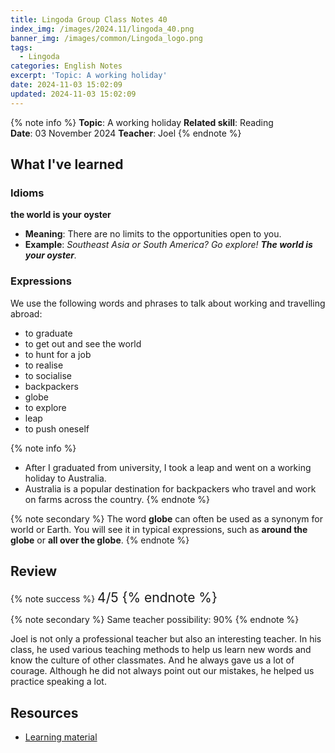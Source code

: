 ```yaml
---
title: Lingoda Group Class Notes 40
index_img: /images/2024.11/lingoda_40.png
banner_img: /images/common/Lingoda_logo.png
tags:
  - Lingoda
categories: English Notes
excerpt: 'Topic: A working holiday'
date: 2024-11-03 15:02:09
updated: 2024-11-03 15:02:09
---
```


{% note info %}
**Topic**: A working holiday
**Related skill**: Reading  
**Date**: 03 November 2024
**Teacher**: Joel
{% endnote %}

## What I've learned

### Idioms
**the world is your oyster**
- **Meaning**: There are no limits to the opportunities open to you.
- **Example**: *Southeast Asia or South America? Go explore! **The world is your oyster**.*

### Expressions

We use the following words and phrases to talk about working and travelling abroad: 

- to graduate
- to get out and see the world
- to hunt for a job
- to realise
- to socialise
- backpackers
- globe
- to explore
- leap
- to push oneself

{% note info %}
- After I graduated from university, I took a leap and went on a working holiday to Australia.
- Australia is a popular destination for backpackers who travel and work on farms across the country. 
{% endnote %}
 
{% note secondary %}
The word **globe** can often be used as a synonym for world or Earth.
You will see it in typical expressions, such as **around the globe** or **all over the globe**. 
{% endnote %}
## Review

{% note success %}
<span style="font-size:1.5em;">
4/5
<span>
{% endnote %}

{% note secondary %}
<span style="font-size:1em;">
Same teacher possibility: 90%
<span>
{% endnote %}

Joel is not only a professional teacher but also an interesting teacher. In his class, he used various teaching methods to help us learn new words and know the culture of other classmates. And he always gave us a lot of courage. Although he did not always point out our mistakes, he helped us practice speaking a lot.

## Resources
- [Learning material](https://learn.lingoda.com/english/learning-materials/67224501e72dd/download)
